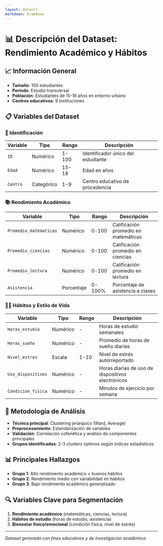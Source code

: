 ```yaml
---
layout: default
markdown: kramdown
---
```


# 📊 Descripción del Dataset: Rendimiento Académico y Hábitos

## 📈 Información General
- **Tamaño**: 100 estudiantes
- **Período**: Estudio transversal
- **Población**: Estudiantes de 15-18 años en entorno urbano
- **Centros educativos**: 9 instituciones

## 📋 Variables del Dataset

### 🔢 Identificación
| Variable | Tipo | Rango | Descripción |
|----------|------|-------|-------------|
| `ID` | Numérico | 1-100 | Identificador único del estudiante |
| `Edad` | Numérico | 15-18 | Edad en años |
| `Centro` | Categórico | 1-9 | Centro educativo de procedencia |

### 📚 Rendimiento Académico
| Variable | Tipo | Rango | Descripción |
|----------|------|-------|-------------|
| `Promedio_matematicas` | Numérico | 0-100 | Calificación promedio en matemáticas |
| `Promedio_ciencias` | Numérico | 0-100 | Calificación promedio en ciencias |
| `Promedio_lectura` | Numérico | 0-100 | Calificación promedio en lectura |
| `Asistencia` | Porcentaje | 0-100% | Porcentaje de asistencia a clases |

### 🏃‍♂️ Hábitos y Estilo de Vida
| Variable | Tipo | Rango | Descripción |
|----------|------|-------|-------------|
| `Horas_estudio` | Numérico | - | Horas de estudio semanales |
| `Horas_sueño` | Numérico | - | Promedio de horas de sueño diarias |
| `Nivel_estres` | Escala | 1-10 | Nivel de estrés autorreportado |
| `Uso_dispositivos` | Numérico | - | Horas diarias de uso de dispositivos electrónicos |
| `Condicion_fisica` | Numérico | - | Minutos de ejercicio por semana |

## 🎯 Metodología de Análisis
- **Técnica principal**: Clustering jerárquico (Ward, Average)
- **Preprocesamiento**: Estandarización de variables
- **Validación**: Correlación cofenética y análisis de componentes principales
- **Grupos identificados**: 2-3 clusters óptimos según índices estadísticos

## 📊 Principales Hallazgos
- **Grupo 1**: Alto rendimiento académico + buenos hábitos
- **Grupo 2**: Rendimiento medio con variabilidad en hábitos  
- **Grupo 3**: Bajo rendimiento académico generalizado

## 🔍 Variables Clave para Segmentación
1. **Rendimiento académico** (matemáticas, ciencias, lectura)
2. **Hábitos de estudio** (horas de estudio, asistencia)
3. **Bienestar físico/emocional** (condición física, nivel de estrés)

---
*Dataset generado con fines educativos y de investigación académica.*
